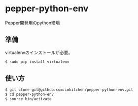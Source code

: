 # pepper-python-env
Pepper開発用のpython環境

## 準備
virtualenvのインストールが必要。

```sh
$ sudo pip install virtualenv
```

## 使い方

```sh
$ git clone git@github.com:imkitchen/pepper-python-env.git
$ cd pepper-python-env
$ source bin/activate
```
